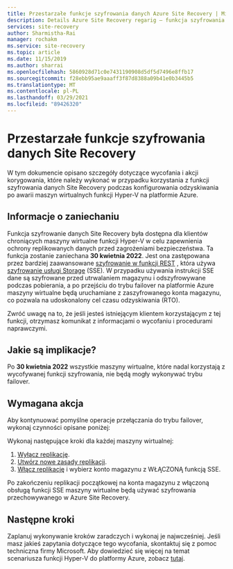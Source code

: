 ```yaml
---
title: Przestarzałe funkcje szyfrowania danych Azure Site Recovery | Microsoft Docs
description: Details Azure Site Recovery regarig — funkcja szyfrowania danych
services: site-recovery
author: Sharmistha-Rai
manager: rochakm
ms.service: site-recovery
ms.topic: article
ms.date: 11/15/2019
ms.author: sharrai
ms.openlocfilehash: 5860928d71c0e7431190908d5df5d7496e8ffb17
ms.sourcegitcommit: f28ebb95ae9aaaff3f87d8388a09b41e0b3445b5
ms.translationtype: MT
ms.contentlocale: pl-PL
ms.lasthandoff: 03/29/2021
ms.locfileid: "89426320"
---
```

# <a name="deprecation-of-site-recovery-data-encryption-feature"></a>Przestarzałe funkcje szyfrowania danych Site Recovery

W tym dokumencie opisano szczegóły dotyczące wycofania i akcji korygowania, które należy wykonać w przypadku korzystania z funkcji szyfrowania danych Site Recovery podczas konfigurowania odzyskiwania po awarii maszyn wirtualnych funkcji Hyper-V na platformie Azure. 

## <a name="deprecation-information"></a>Informacje o zaniechaniu


Funkcja szyfrowanie danych Site Recovery była dostępna dla klientów chroniących maszyny wirtualne funkcji Hyper-V w celu zapewnienia ochrony replikowanych danych przed zagrożeniami bezpieczeństwa. Ta funkcja zostanie zaniechana **30 kwietnia 2022**. Jest ona zastępowana przez bardziej zaawansowane [szyfrowanie w funkcji REST](https://azure.microsoft.com/blog/azure-site-recovery-encryption-at-rest/) , która używa [szyfrowanie usługi Storage](../storage/common/storage-service-encryption.md) (SSE). W przypadku używania instrukcji SSE dane są szyfrowane przed utrwalaniem magazynu i odszyfrowywane podczas pobierania, a po przejściu do trybu failover na platformie Azure maszyny wirtualne będą uruchamiane z zaszyfrowanego konta magazynu, co pozwala na udoskonalony cel czasu odzyskiwania (RTO).

Zwróć uwagę na to, że jeśli jesteś istniejącym klientem korzystającym z tej funkcji, otrzymasz komunikat z informacjami o wycofaniu i procedurami naprawczymi. 


## <a name="what-are-the-implications"></a>Jakie są implikacje?

Po **30 kwietnia 2022** wszystkie maszyny wirtualne, które nadal korzystają z wycofywanej funkcji szyfrowania, nie będą mogły wykonywać trybu failover. 

## <a name="required-action"></a>Wymagana akcja
Aby kontynuować pomyślne operacje przełączania do trybu failover, wykonaj czynności opisane poniżej:

Wykonaj następujące kroki dla każdej maszyny wirtualnej: 
1.  [Wyłącz replikację](./site-recovery-manage-registration-and-protection.md#disable-protection-for-a-hyper-v-virtual-machine-replicating-to-azure-using-the-system-center-vmm-to-azure-scenario).
2.  [Utwórz nowe zasady replikacji](./hyper-v-azure-tutorial.md#set-up-a-replication-policy).
3.  [Włącz replikację](./hyper-v-vmm-azure-tutorial.md#enable-replication) i wybierz konto magazynu z WŁĄCZONĄ funkcją SSE.

Po zakończeniu replikacji początkowej na konta magazynu z włączoną obsługą funkcji SSE maszyny wirtualne będą używać szyfrowania przechowywanego w Azure Site Recovery.


## <a name="next-steps"></a>Następne kroki
Zaplanuj wykonywanie kroków zaradczych i wykonaj je najwcześniej. Jeśli masz jakieś zapytania dotyczące tego wycofania, skontaktuj się z pomoc techniczna firmy Microsoft. Aby dowiedzieć się więcej na temat scenariusza funkcji Hyper-V do platformy Azure, zobacz [tutaj](hyper-v-vmm-architecture.md).
